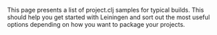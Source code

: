 This page presents a list of project.clj samples for typical builds. This should help you get started with Leiningen and sort out the most useful options depending on how you want to package your projects.
